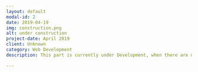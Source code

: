 ```yaml
---
layout: default
modal-id: 2
date: 2019-04-19
img: construction.png
alt: under construction
project-date: April 2019
client: Unknown
category: Web Development
description: This part is currently under Development, when there are more project the will be added to these sections.

---
```

